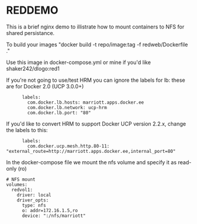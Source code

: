 # REDDEMO
This is a brief nginx demo to illistrate how to mount containers to NFS for shared persistance.

To build your images "docker build -t repo/image:tag -f redweb/Dockerfile ."

Use this image in docker-compose.yml or mine if you'd like shaker242/dlogo:red1

If you're not going to use/test HRM you can ignore the labels for lb: these are for Docker 2.0 (UCP 3.0.0+)
```
      labels:
        com.docker.lb.hosts: marriott.apps.docker.ee
        com.docker.lb.network: ucp-hrm
        com.docker.lb.port: "80"
```
If you'd like to convert HRM to support Docker UCP version 2.2.x, change the labels to this:
```
      labels:
        com.docker.ucp.mesh.http.80-11: "external_route=http://marriott.apps.docker.ee,internal_port=80"
```

In the docker-compose file we mount the nfs volume and specify it as read-only (ro)
```
# NFS mount 
volumes:
  redvol1:
    driver: local
    driver_opts:
      type: nfs
      o: addr=172.16.1.5,ro
      device: ":/nfs/marriott"
```
